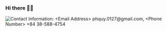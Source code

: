 ### Hi there 👋🏻
<picture>
 <source media="(prefers-color-scheme: dark)" srcset="githubBanner/DarkModeBanner.png">
 <source media="(prefers-color-scheme: light)" srcset="githubBanner/LightModeBanner.png">
 <img alt="Contact Information: <Email Address> phquy.0127@gmail.com, <Phone Number> +84 38-588-4754 " src="githubBanner/DefaultModeBanner.png">
</picture>